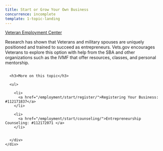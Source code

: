 ```yaml
---
title: Start or Grow Your Own Business
concurrence: incomplete
template: 1-topic-landing
---
```


<div class="main" role="main" markdown="0">

<div class="action-bar">
  <div class="row">
    <div class="small-12 columns">
      <a class="usa-button-primary" href="/veteran-employment-center/">Veteran Employment Center</a>
    </div>
  </div>
</div>

<div class="section one" markdown="0">
<div class="primary" markdown="0">
<div class="row" markdown="0">
<div class="small-12 columns" markdown="1">

Research has shown that Veterans and military spouses are uniquely positioned and trained to succeed as entrepreneurs. Vets.gov encourages Veterans to explore this option with help from the SBA and other organizations such as the IVMF that offer resources, classes, and personal mentorship.

</div>
</div>
</div>


<div class="section two">
  <div class="row">
    <div class="small-12 columns">

      <h3>More on this topic</h3>

      <ul>

        <li>
          <a href="/employment/start/register/">Registering Your Business: #112171837</a>
        </li>

        <li>
          <a href="/employment/start/counseling/">Entrepreneurship Counseling: #112172071 </a>
        </li>  

  
      </div>
    </div>  
  </div>






</div>
